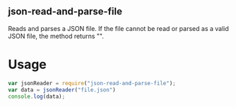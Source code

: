 json-read-and-parse-file
------------------------

Reads and parses a JSON file. If the file cannot be read or parsed as a valid JSON
file, the method returns "".

Usage
=====

```javascript
var jsonReader = require("json-read-and-parse-file");
var data = jsonReader("file.json")
console.log(data);
```

